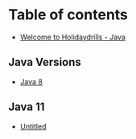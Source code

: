 # Table of contents

* [Welcome to Holidaydrills - Java](README.md)

## Java Versions

* [Java 8](java-versions/java-8.md)

## Java 11

* [Untitled](java-11/untitled.md)

